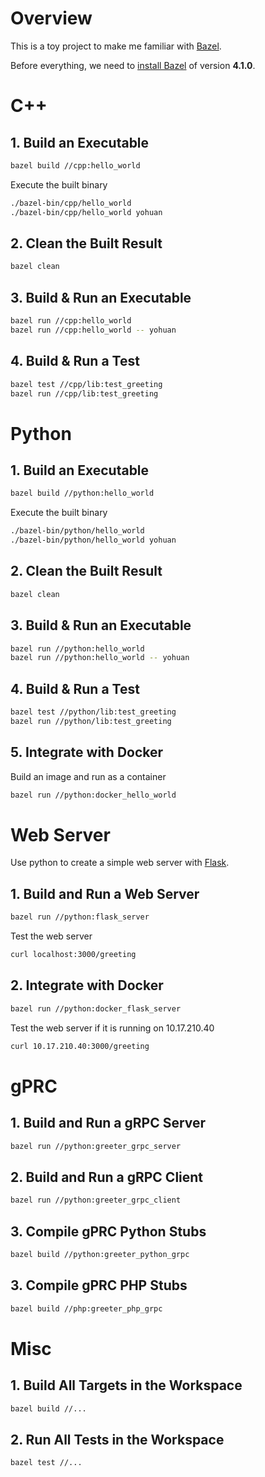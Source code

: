# Overview

This is a toy project to make me familiar with [Bazel](https://bazel.build/).

Before everything, we need to [install Bazel](https://docs.bazel.build/versions/main/install.html) of version **4.1.0**.

# C++

## 1. Build an Executable

```bash
bazel build //cpp:hello_world
```

Execute the built binary

```bash
./bazel-bin/cpp/hello_world
./bazel-bin/cpp/hello_world yohuan
```

## 2. Clean the Built Result

```bash
bazel clean
```

## 3.  Build & Run an Executable

```bash
bazel run //cpp:hello_world
bazel run //cpp:hello_world -- yohuan
```

## 4. Build & Run a Test

```bash
bazel test //cpp/lib:test_greeting
bazel run //cpp/lib:test_greeting
```

# Python

## 1. Build an Executable

```bash
bazel build //python:hello_world
```

Execute the built binary

```bash
./bazel-bin/python/hello_world
./bazel-bin/python/hello_world yohuan
```

## 2. Clean the Built Result

```bash
bazel clean
```

## 3.  Build & Run an Executable

```bash
bazel run //python:hello_world
bazel run //python:hello_world -- yohuan
```

## 4. Build & Run a Test

```bash
bazel test //python/lib:test_greeting
bazel run //python/lib:test_greeting
```

## 5. Integrate with Docker

Build an image and run as a container

```bash
bazel run //python:docker_hello_world
```

# Web Server

Use python to create a simple web server with [Flask](https://flask.palletsprojects.com/en/2.0.x/).

## 1. Build and Run a Web Server

```bash
bazel run //python:flask_server
```

Test the web server

```bash
curl localhost:3000/greeting
```

## 2. Integrate with Docker

```bash
bazel run //python:docker_flask_server
```

Test the web server if it is running on 10.17.210.40

```bash
curl 10.17.210.40:3000/greeting
```

# gPRC

## 1. Build and Run a gRPC Server

```bash
bazel run //python:greeter_grpc_server
```

## 2. Build and Run a gRPC Client

```bash
bazel run //python:greeter_grpc_client
```

## 3. Compile gPRC Python Stubs

```bash
bazel build //python:greeter_python_grpc
```

## 3. Compile gPRC PHP Stubs

```bash
bazel build //php:greeter_php_grpc
```

# Misc

## 1. Build All Targets in the Workspace

```bash
bazel build //...
```

## 2. Run All Tests in the Workspace

```bash
bazel test //...
```
